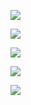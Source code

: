 ![](https://github-profile-summary-cards.vercel.app/api/cards/profile-details?username=yhoi&theme=vue)

![](https://github-profile-summary-cards.vercel.app/api/cards/repos-per-language?username=yhoi&theme=vue)

![](https://github-profile-summary-cards.vercel.app/api/cards/most-commit-language?username=yhoi&theme=vue)

![](https://github-profile-summary-cards.vercel.app/api/cards/stats?username=yhoi&theme=vue)

![](https://github-profile-summary-cards.vercel.app/api/cards/productive-time?username=yhoi&theme=vue)
